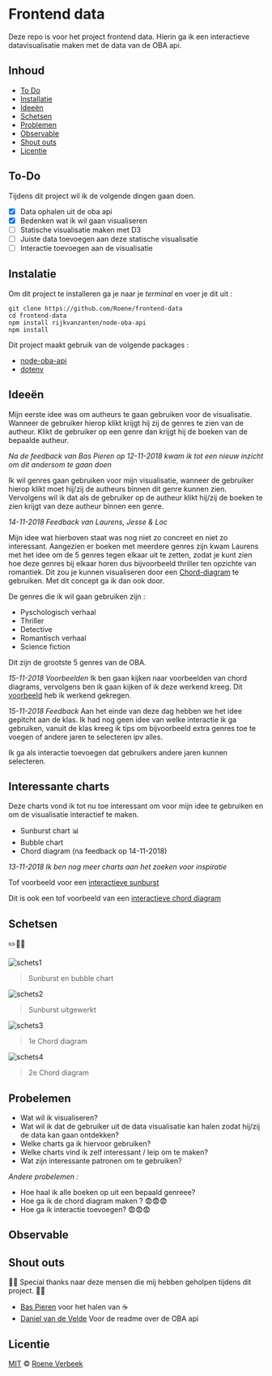 # Frontend data
Deze repo is voor het project frontend data. Hierin ga ik een interactieve datavisualisatie maken met de data van de OBA api.

## Inhoud
* [To Do](#to-do)
* [Installatie](#installatie)
* [Ideeën](#ideeën)
* [Schetsen](#schetsen)
* [Problemen](#problemen)
* [Observable](#observable)
* [Shout outs](#shout-outs)
* [Licentie](#licentie)

## To-Do

Tijdens dit project wil ik de volgende dingen gaan doen.

- [X] Data ophalen uit de oba api
- [X] Bedenken wat ik wil gaan visualiseren
- [ ] Statische visualisatie maken met D3
- [ ] Juiste data toevoegen aan deze statische visualisatie
- [ ] Interactie toevoegen aan de visualisatie

## Instalatie
Om dit project te installeren ga je naar je *terminal* en voer je dit uit : 
```
git clone https://github.com/Roene/frontend-data
cd frontend-data
npm install rijkvanzanten/node-oba-api
npm install
```
Dit project maakt gebruik van de volgende packages :
* [node-oba-api](https://github.com/rijkvanzanten/node-oba-api)
* [dotenv](https://www.npmjs.com/package/dotenv)

## Ideeën
Mijn eerste idee was om autheurs te gaan gebruiken voor de visualisatie. Wanneer de gebruiker hierop klikt krijgt hij zij de genres te zien van de autheur. Klikt de gebruiker op een genre dan krijgt hij de boeken van de bepaalde autheur. 

*Na de feedback van Bas Pieren op 12-11-2018 kwam ik tot een nieuw inzicht om dit andersom te gaan doen* 

Ik wil genres gaan gebruiken voor mijn visualisatie, wanneer de gebruiker hierop klikt moet hij/zij de autheurs binnen dit genre kunnen zien. Vervolgens wil ik dat als de gebruiker op de autheur klikt hij/zij de boeken te zien krijgt van deze autheur binnen een genre.

*14-11-2018 Feedback van Laurens, Jesse & Loc*

Mijn idee wat hierboven staat was nog niet zo concreet en niet zo interessant. Aangezien er boeken met meerdere genres zijn kwam Laurens met het idee om de 5 genres tegen elkaar uit te zetten, zodat je kunt zien hoe deze genres bij elkaar horen dus bijvoorbeeld thriller ten opzichte van romantiek. Dit zou je kunnen visualiseren door een [Chord-diagram](https://beta.observablehq.com/@mbostock/d3-chord-diagram) te gebruiken. Met dit concept ga ik dan ook door. 

De genres die ik wil gaan gebruiken zijn :
* Pyschologisch verhaal
* Thriller
* Detective
* Romantisch verhaal
* Science fiction 

Dit zijn de grootste 5 genres van de OBA. 

*15-11-2018 Voorbeelden*
Ik ben gaan kijken naar voorbeelden van chord diagrams, vervolgens ben ik gaan kijken of ik deze werkend kreeg. Dit [voorbeeld](http://blockbuilder.org/mbostock/4062006) heb ik werkend gekregen.

*15-11-2018 Feedback*
Aan het einde van deze dag hebben we het idee gepitcht aan de klas. Ik had nog geen idee van welke interactie ik ga gebruiken, vanuit de klas kreeg ik tips om bijvoorbeeld extra genres toe te voegen of andere jaren te selecteren ipv alles.

Ik ga als interactie toevoegen dat gebruikers andere jaren kunnen selecteren. 

## Interessante charts
Deze charts vond ik tot nu toe interessant om voor mijn idee te gebruiken en om de visualisatie interactief te maken.
* Sunburst chart 📊
* Bubble chart
* Chord diagram (na feedback op 14-11-2018)

*13-11-2018 Ik ben nog meer charts aan het zoeken voor inspiratie*

Tof voorbeeld voor een [interactieve sunburst](https://beta.observablehq.com/@mbostock/d3-zoomable-sunburst)

Dit is ook een tof voorbeeld van een [interactieve chord diagram](http://projects.delimited.io/experiments/chord-transitions/demos/trade.html)

## Schetsen
✏️📐📏

![schets1](images/schets1.jpg)
> Sunburst en bubble chart 

![schets2](images/schets2.jpg)
> Sunburst uitgewerkt

![schets3](images/schets3.jpg)
> 1e Chord diagram

![schets4](images/schets4.jpg)
> 2e Chord diagram

## Probelemen
* Wat wil ik visualiseren?
* Wat wil ik dat de gebruiker uit de data visualisatie kan halen zodat hij/zij de data kan gaan ontdekken?
* Welke charts ga ik hiervoor gebruiken?
* Welke charts vind ik zelf interessant / leip om te maken?
* Wat zijn interessante patronen om te gebruiken?

*Andere probelemen :*
* Hoe haal ik alle boeken op uit een bepaald genreee?
* Hoe ga ik de chord diagram maken ? 😨😨😨
* Hoe ga ik interactie toevoegen? 😨😨😨

## Observable

## Shout outs
🙏🏻 Special thanks naar deze mensen die mij hebben geholpen tijdens dit project. 🙏🏻
* [Bas Pieren](https://github.com/BasPieren) voor het halen van ☕
* [Daniel van de Velde](https://github.com/DanielvandeVelde) Voor de readme over de OBA api

## Licentie
[MIT](https://choosealicense.com/licenses/mit/) © [Roene Verbeek](https://github.com/Roene)